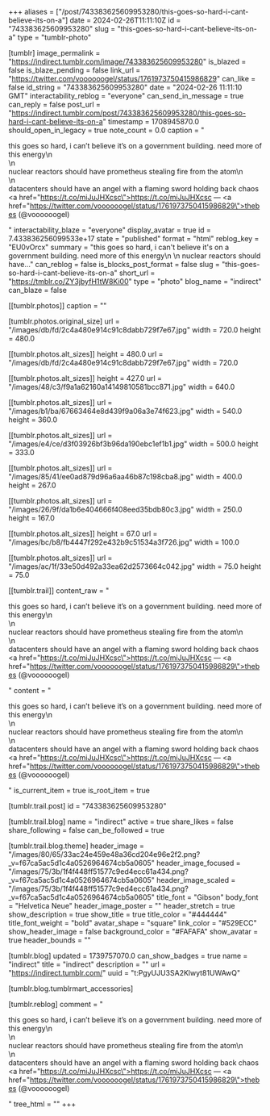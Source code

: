 +++
aliases = ["/post/743383625609953280/this-goes-so-hard-i-cant-believe-its-on-a"]
date = 2024-02-26T11:11:10Z
id = "743383625609953280"
slug = "this-goes-so-hard-i-cant-believe-its-on-a"
type = "tumblr-photo"

[tumblr]
image_permalink = "https://indirect.tumblr.com/image/743383625609953280"
is_blazed = false
is_blaze_pending = false
link_url = "https://twitter.com/voooooogel/status/1761973750415986829"
can_like = false
id_string = "743383625609953280"
date = "2024-02-26 11:11:10 GMT"
interactability_reblog = "everyone"
can_send_in_message = true
can_reply = false
post_url = "https://indirect.tumblr.com/post/743383625609953280/this-goes-so-hard-i-cant-believe-its-on-a"
timestamp = 1708945870.0
should_open_in_legacy = true
note_count = 0.0
caption = "<p>this goes so hard, i can&rsquo;t believe it&rsquo;s on a government building. need more of this energy\n<br/>\n<br/>nuclear reactors should have prometheus stealing fire from the atom\n<br/>\n<br/>datacenters should have an angel with a flaming sword holding back chaos <a href=\"https://t.co/miJuJHXcsc\">https://t.co/miJuJHXcsc</a> — <a href=\"https://twitter.com/voooooogel/status/1761973750415986829\">thebes (@voooooogel)</a></p>"
interactability_blaze = "everyone"
display_avatar = true
id = 7.433836256099533e+17
state = "published"
format = "html"
reblog_key = "EU0vOrcx"
summary = "this goes so hard, i can't believe it's on a government building. need more of this energy\n \n nuclear reactors should have..."
can_reblog = false
is_blocks_post_format = false
slug = "this-goes-so-hard-i-cant-believe-its-on-a"
short_url = "https://tmblr.co/ZY3jbyfH1tW8Ki00"
type = "photo"
blog_name = "indirect"
can_blaze = false

[[tumblr.photos]]
caption = ""

[tumblr.photos.original_size]
url = "/images/db/fd/2c4a480e914c91c8dabb729f7e67.jpg"
width = 720.0
height = 480.0

[[tumblr.photos.alt_sizes]]
height = 480.0
url = "/images/db/fd/2c4a480e914c91c8dabb729f7e67.jpg"
width = 720.0

[[tumblr.photos.alt_sizes]]
height = 427.0
url = "/images/48/c3/f9a1a62160a14149810581bcc871.jpg"
width = 640.0

[[tumblr.photos.alt_sizes]]
url = "/images/b1/ba/67663464e8d439f9a06a3e74f623.jpg"
width = 540.0
height = 360.0

[[tumblr.photos.alt_sizes]]
url = "/images/e4/ce/d3f03926bf3b96da190ebc1ef1b1.jpg"
width = 500.0
height = 333.0

[[tumblr.photos.alt_sizes]]
url = "/images/85/41/ee0ad879d96a6aa46b87c198cba8.jpg"
width = 400.0
height = 267.0

[[tumblr.photos.alt_sizes]]
url = "/images/26/9f/da1b6e404666f408eed35bdb80c3.jpg"
width = 250.0
height = 167.0

[[tumblr.photos.alt_sizes]]
height = 67.0
url = "/images/bc/b8/fb4447f292e432b9c51534a3f726.jpg"
width = 100.0

[[tumblr.photos.alt_sizes]]
url = "/images/ac/1f/33e50d492a33ea62d2573664c042.jpg"
width = 75.0
height = 75.0

[[tumblr.trail]]
content_raw = "<p>this goes so hard, i can’t believe it’s on a government building. need more of this energy\n<br>\n<br>nuclear reactors should have prometheus stealing fire from the atom\n<br>\n<br>datacenters should have an angel with a flaming sword holding back chaos <a href=\"https://t.co/miJuJHXcsc\">https://t.co/miJuJHXcsc</a> — <a href=\"https://twitter.com/voooooogel/status/1761973750415986829\">thebes (@voooooogel)</a></p>"
content = "<p>this goes so hard, i can&rsquo;t believe it&rsquo;s on a government building. need more of this energy\n<br />\n<br />nuclear reactors should have prometheus stealing fire from the atom\n<br />\n<br />datacenters should have an angel with a flaming sword holding back chaos <a href=\"https://t.co/miJuJHXcsc\">https://t.co/miJuJHXcsc</a> &mdash; <a href=\"https://twitter.com/voooooogel/status/1761973750415986829\">thebes (@voooooogel)</a></p>"
is_current_item = true
is_root_item = true

[tumblr.trail.post]
id = "743383625609953280"

[tumblr.trail.blog]
name = "indirect"
active = true
share_likes = false
share_following = false
can_be_followed = true

[tumblr.trail.blog.theme]
header_image = "/images/80/65/33ac24e459e48a36cd204e96e2f2.png?_v=f67ca5ac5d1c4a0526964674cb5a0605"
header_image_focused = "/images/75/3b/1f4f448ff51577c9ed4ecc61a434.png?_v=f67ca5ac5d1c4a0526964674cb5a0605"
header_image_scaled = "/images/75/3b/1f4f448ff51577c9ed4ecc61a434.png?_v=f67ca5ac5d1c4a0526964674cb5a0605"
title_font = "Gibson"
body_font = "Helvetica Neue"
header_image_poster = ""
header_stretch = true
show_description = true
show_title = true
title_color = "#444444"
title_font_weight = "bold"
avatar_shape = "square"
link_color = "#529ECC"
show_header_image = false
background_color = "#FAFAFA"
show_avatar = true
header_bounds = ""

[tumblr.blog]
updated = 1739757070.0
can_show_badges = true
name = "indirect"
title = "indirect"
description = ""
url = "https://indirect.tumblr.com/"
uuid = "t:PgyUJU3SA2Klwyt81UWAwQ"

[tumblr.blog.tumblrmart_accessories]

[tumblr.reblog]
comment = "<p>this goes so hard, i can’t believe it’s on a government building. need more of this energy\n<br>\n<br>nuclear reactors should have prometheus stealing fire from the atom\n<br>\n<br>datacenters should have an angel with a flaming sword holding back chaos <a href=\"https://t.co/miJuJHXcsc\">https://t.co/miJuJHXcsc</a> — <a href=\"https://twitter.com/voooooogel/status/1761973750415986829\">thebes (@voooooogel)</a></p>"
tree_html = ""
+++
